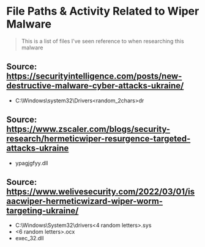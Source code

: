 # File Paths & Activity Related to Wiper Malware
> This is a list of files I've seen reference to when researching this malware

## Source: https://securityintelligence.com/posts/new-destructive-malware-cyber-attacks-ukraine/
* C:\Windows\system32\Drivers\<random_2chars>dr

## Source: https://www.zscaler.com/blogs/security-research/hermeticwiper-resurgence-targeted-attacks-ukraine
* ypagjgfyy.dll

## Source: https://www.welivesecurity.com/2022/03/01/isaacwiper-hermeticwizard-wiper-worm-targeting-ukraine/
* C:\Windows\System32\drivers\<4 random letters>.sys
* <6 random letters>.ocx
* exec_32.dll
